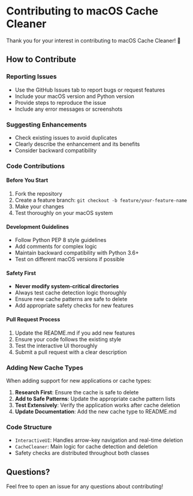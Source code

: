 # Contributing to macOS Cache Cleaner

Thank you for your interest in contributing to macOS Cache Cleaner! 🎉

## How to Contribute

### Reporting Issues
- Use the GitHub Issues tab to report bugs or request features
- Include your macOS version and Python version
- Provide steps to reproduce the issue
- Include any error messages or screenshots

### Suggesting Enhancements
- Check existing issues to avoid duplicates
- Clearly describe the enhancement and its benefits
- Consider backward compatibility

### Code Contributions

#### Before You Start
1. Fork the repository
2. Create a feature branch: `git checkout -b feature/your-feature-name`
3. Make your changes
4. Test thoroughly on your macOS system

#### Development Guidelines
- Follow Python PEP 8 style guidelines
- Add comments for complex logic
- Maintain backward compatibility with Python 3.6+
- Test on different macOS versions if possible

#### Safety First
- **Never modify system-critical directories**
- Always test cache detection logic thoroughly
- Ensure new cache patterns are safe to delete
- Add appropriate safety checks for new features

#### Pull Request Process
1. Update the README.md if you add new features
2. Ensure your code follows the existing style
3. Test the interactive UI thoroughly
4. Submit a pull request with a clear description

### Adding New Cache Types

When adding support for new applications or cache types:

1. **Research First**: Ensure the cache is safe to delete
2. **Add to Safe Patterns**: Update the appropriate cache pattern lists
3. **Test Extensively**: Verify the application works after cache deletion
4. **Update Documentation**: Add the new cache type to README.md

### Code Structure

- `InteractiveUI`: Handles arrow-key navigation and real-time deletion
- `CacheCleaner`: Main logic for cache detection and deletion
- Safety checks are distributed throughout both classes

## Questions?

Feel free to open an issue for any questions about contributing!

